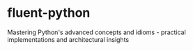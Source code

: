 # fluent-python
Mastering Python's advanced concepts and idioms - practical implementations and architectural insights
